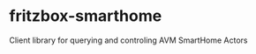 fritzbox-smarthome
==================

Client library for querying and controling AVM SmartHome Actors
